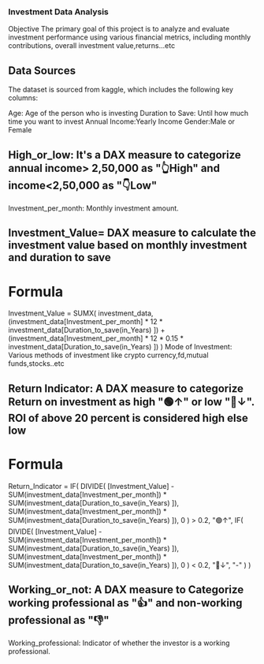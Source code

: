 ### Investment Data Analysis
Objective
The primary goal of this project is to analyze and evaluate investment performance using various financial metrics, including monthly contributions, overall investment value,returns...etc

## Data Sources
The dataset is sourced from kaggle, which includes the following key columns:

Age: Age of the person who is investing
Duration to Save: Until how much time you want to invest
Annual Income:Yearly Income
Gender:Male or Female
## High_or_low: It's a DAX measure to categorize annual income> 2,50,000 as "👆High" and income<2,50,000 as "👇Low"
Investment_per_month: Monthly investment amount.
## Investment_Value= DAX measure to calculate the investment value based on monthly investment and duration to save
# Formula
Investment_Value = 
SUMX(
    investment_data, 
    (investment_data[Investment_per_month] * 12 * investment_data[Duration_to_save(in_Years) ]) + 
    (investment_data[Investment_per_month] * 12 * 0.15 * investment_data[Duration_to_save(in_Years) ])
)
Mode of Investment: Various methods of investment like crypto currency,fd,mutual funds,stocks..etc
## Return Indicator: A DAX measure to categorize Return on investment as high "🟢↑" or low "🔴↓". ROI of above 20 percent is considered high else low
# Formula
Return_Indicator = 
IF(
    DIVIDE(
        [Investment_Value] - SUM(investment_data[Investment_per_month]) * SUM(investment_data[Duration_to_save(in_Years) ]), 
        SUM(investment_data[Investment_per_month]) * SUM(investment_data[Duration_to_save(in_Years) ]),
        0
    ) > 0.2, 
    "🟢↑", 
    IF(
        DIVIDE(
            [Investment_Value] - SUM(investment_data[Investment_per_month]) * SUM(investment_data[Duration_to_save(in_Years) ]), 
            SUM(investment_data[Investment_per_month]) * SUM(investment_data[Duration_to_save(in_Years) ]),
            0
        ) < 0.2, 
        "🔴↓", 
        "-"
    )
)
## Working_or_not: A DAX measure to Categorize working professional as "👍" and non-working professional as  "👎"
Working_professional: Indicator of whether the investor is a working professional.


